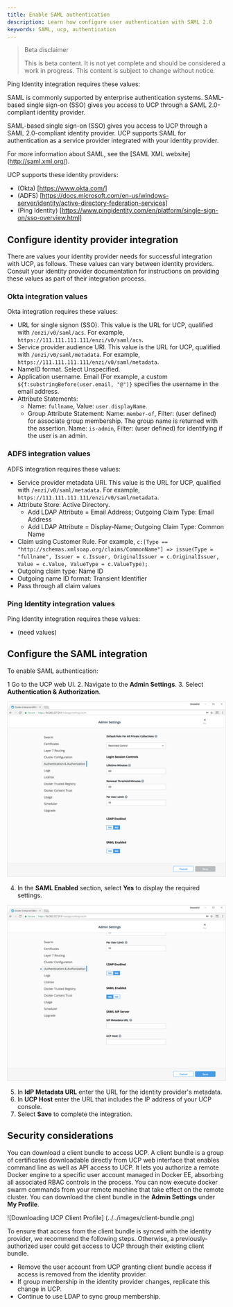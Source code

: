 ```yaml
---
title: Enable SAML authentication
description: Learn how configure user authentication with SAML 2.0
keywords: SAML, ucp, authentication
---
```


> Beta disclaimer
>
> This is beta content. It is not yet complete and should be considered a work in progress. This content is subject to change without notice.

Ping Identity integration requires these values:

SAML is commonly supported by enterprise authentication systems. SAML-based single sign-on (SSO) gives you access to UCP through a SAML 2.0-compliant identity provider.

SAML-based single sign-on (SSO) gives you access to UCP through a SAML 2.0-compliant identity provider. UCP supports SAML for authentication as a service provider integrated with your identity provider.

For more information about SAML, see the [SAML XML website] (http://saml.xml.org/).

UCP supports these identity providers:

- (Okta) [https://www.okta.com/]
- (ADFS) [https://docs.microsoft.com/en-us/windows-server/identity/active-directory-federation-services]
- (Ping Identity) [https://www.pingidentity.com/en/platform/single-sign-on/sso-overview.html]


## Configure identity provider integration

There are values your identity provider needs for successful integration with UCP, as follows. These values can vary between identity providers. Consult your identity provider documentation for instructions on providing these values as part of their integration process.

### Okta integration values

Okta integration requires these values:

- URL for single signon (SSO). This value is the URL for UCP, qualified with `/enzi/v0/saml/acs`. For example, `https://111.111.111.111/enzi/v0/saml/acs`.
- Service provider audience URI. This value is the URL for UCP, qualified with `/enzi/v0/saml/metadata`. For example, `https://111.111.111.111/enzi/v0/saml/metadata`.
- NameID format. Select Unspecified.
- Application username. Email (For example, a custom `${f:substringBefore(user.email, "@")}` specifies the username in the email address.
- Attribute Statements:
    - Name: `fullname`, Value: `user.displayName`.
    - Group Attribute Statement:
Name: `member-of`, Filter: (user defined) for associate group membership. The group name is returned with the assertion.
Name: `is-admin`, Filter: (user defined) for identifying if the user is an admin.


### ADFS integration values

ADFS integration requires these values:

- Service provider metadata URI. This value is the URL for UCP, qualified with `/enzi/v0/saml/metadata`. For example, `https://111.111.111.111/enzi/v0/saml/metadata`.
- Attribute Store: Active Directory.
    - Add LDAP Attribute = Email Address; Outgoing Claim Type: Email Address
    - Add LDAP Attribute = Display-Name; Outgoing Claim Type: Common Name
- Claim using Customer Rule. For example, `c:[Type == "http://schemas.xmlsoap.org/claims/CommonName"]
 => issue(Type = "fullname", Issuer = c.Issuer, OriginalIssuer = c.OriginalIssuer, Value = c.Value, ValueType = c.ValueType);`
- Outgoing claim type: Name ID
- Outgoing name ID format: Transient Identifier
- Pass through all claim values

### Ping Identity integration values

Ping Identity integration requires these values:

- (need values)

## Configure the SAML integration

To enable SAML authentication:

1 Go to the UCP web UI.
2. Navigate to the **Admin Settings**.
3. Select **Authentication & Authorization**.

![Enabling SAML in UCP](../../images/saml_enabled.png)

4. In the **SAML Enabled** section, select **Yes** to display the required settings.

![Configuring SAML in UCP](../../images/saml_settings.png)

5. In **IdP Metadata URL** enter the URL for the identity provider's metadata.
6. In **UCP Host** enter the URL that includes the IP address of your UCP console.
7. Select **Save** to complete the integration.

## Security considerations

You can download a client bundle to access UCP. A client bundle is a group of certificates downloadable directly from UCP web interface that enables command line as well as API access to UCP. It lets you  authorize a remote Docker engine to a specific user account managed in Docker EE, absorbing all associated RBAC controls in the process. You can now execute docker swarm commands from your remote machine that take effect on the remote cluster. You can download the client bundle in the **Admin Settings** under **My Profile**.

![Downloading UCP Client Profile] (../../images/client-bundle.png)

To ensure that access from the client bundle is synced with the identity provider, we recommend the following steps. Otherwise, a previously-authorized user could get access to UCP through their existing client bundle.

- Remove the user account from UCP granting client bundle access if access is removed from the identity provider.
- If group membership in the identity provider changes, replicate this change in UCP.
- Continue to use LDAP to sync group membership.
